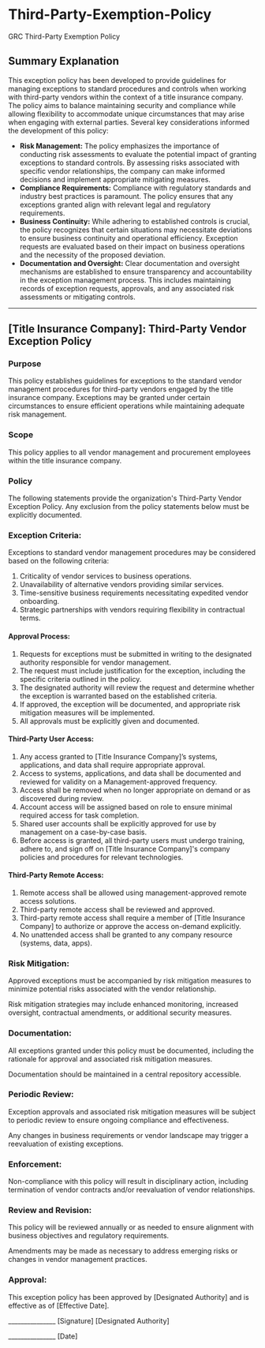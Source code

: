 # Third-Party-Exemption-Policy
GRC Third-Party Exemption Policy 

<h2>Summary Explanation</h2>
<p>This exception policy has been developed to provide guidelines for managing exceptions to standard procedures and controls when working with third-party vendors within the context of a title insurance company. The policy aims to balance maintaining security and compliance while allowing flexibility to accommodate unique circumstances that may arise when engaging with external parties. Several key considerations informed the development of this policy:</p>
<ul>
  <li><strong>Risk Management:</strong> The policy emphasizes the importance of conducting risk assessments to evaluate the potential impact of granting exceptions to standard controls. By assessing risks associated with specific vendor relationships, the company can make informed decisions and implement appropriate mitigating measures.</li>
  <li><strong>Compliance Requirements:</strong> Compliance with regulatory standards and industry best practices is paramount. The policy ensures that any exceptions granted align with relevant legal and regulatory requirements.</li>
  <li><strong>Business Continuity:</strong> While adhering to established controls is crucial, the policy recognizes that certain situations may necessitate deviations to ensure business continuity and operational efficiency. Exception requests are evaluated based on their impact on business operations and the necessity of the proposed deviation.</li>
  <li><strong>Documentation and Oversight:</strong> Clear documentation and oversight mechanisms are established to ensure transparency and accountability in the exception management process. This includes maintaining records of exception requests, approvals, and any associated risk assessments or mitigating controls.</li>
</ul>

<hr>

<h2>[Title Insurance Company]: Third-Party Vendor Exception Policy</h2>
<h3>Purpose</h3>
<p>This policy establishes guidelines for exceptions to the standard vendor management procedures for third-party vendors engaged by the title insurance company. Exceptions may be granted under certain circumstances to ensure efficient operations while maintaining adequate risk management.</p>

<h3>Scope</h3>
<p>This policy applies to all vendor management and procurement employees within the title insurance company.</p>

<h3>Policy</h3>
<p>The following statements provide the organization's Third-Party Vendor Exception Policy. Any exclusion from the policy statements below must be explicitly documented.</p>

<h3>Exception Criteria:</h3>
<p>Exceptions to standard vendor management procedures may be considered based on the following criteria:</p>
<ol>
  <li>Criticality of vendor services to business operations.</li>
  <li>Unavailability of alternative vendors providing similar services.</li>
  <li>Time-sensitive business requirements necessitating expedited vendor onboarding.</li>
  <li>Strategic partnerships with vendors requiring flexibility in contractual terms.</li>
</ol>

<h4>Approval Process:</h4>
<ol>
  <li>Requests for exceptions must be submitted in writing to the designated authority responsible for vendor management.</li>
  <li>The request must include justification for the exception, including the specific criteria outlined in the policy.</li>
  <li>The designated authority will review the request and determine whether the exception is warranted based on the established criteria.</li>
  <li>If approved, the exception will be documented, and appropriate risk mitigation measures will be implemented.</li>
  <li>All approvals must be explicitly given and documented.</li>
</ol>

<h4>Third-Party User Access:</h4>
<ol>
  <li>Any access granted to [Title Insurance Company]’s systems, applications, and data shall require appropriate approval.</li>
  <li>Access to systems, applications, and data shall be documented and reviewed for validity on a Management-approved frequency.</li>
  <li>Access shall be removed when no longer appropriate on demand or as discovered during review.</li>
  <li>Account access will be assigned based on role to ensure minimal required access for task completion.</li>
  <li>Shared user accounts shall be explicitly approved for use by management on a case-by-case basis.</li>
  <li>Before access is granted, all third-party users must undergo training, adhere to, and sign off on [Title Insurance Company]'s company policies and procedures for relevant technologies.</li>
</ol>

<h4>Third-Party Remote Access:</h4>
<ol>
  <li>Remote access shall be allowed using management-approved remote access solutions.</li>
  <li>Third-party remote access shall be reviewed and approved.</li>
  <li>Third-party remote access shall require a member of [Title Insurance Company] to authorize or approve the access on-demand explicitly.</li>
  <li>No unattended access shall be granted to any company resource (systems, data, apps).</li>
</ol>

<h3>Risk Mitigation:</h3>
<p>Approved exceptions must be accompanied by risk mitigation measures to minimize potential risks associated with the vendor relationship.</p>
<p>Risk mitigation strategies may include enhanced monitoring, increased oversight, contractual amendments, or additional security measures.</p>

<h3>Documentation:</h3>
<p>All exceptions granted under this policy must be documented, including the rationale for approval and associated risk mitigation measures.</p>
<p>Documentation should be maintained in a central repository accessible.


<h3>Periodic Review:</h3>
<p>Exception approvals and associated risk mitigation measures will be subject to periodic review to ensure ongoing compliance and effectiveness.</p>
<p>Any changes in business requirements or vendor landscape may trigger a reevaluation of existing exceptions.</p>

<h3>Enforcement:</h3>
<p>Non-compliance with this policy will result in disciplinary action, including termination of vendor contracts and/or reevaluation of vendor relationships.</p>

<h3>Review and Revision:</h3>
<p>This policy will be reviewed annually or as needed to ensure alignment with business objectives and regulatory requirements.</p>
<p>Amendments may be made as necessary to address emerging risks or changes in vendor management practices.</p>

<h3>Approval:</h3>
<p>This exception policy has been approved by [Designated Authority] and is effective as of [Effective Date].</p>
<p>_______________ [Signature] [Designated Authority]</p>
<p>_______________ [Date]</p>
